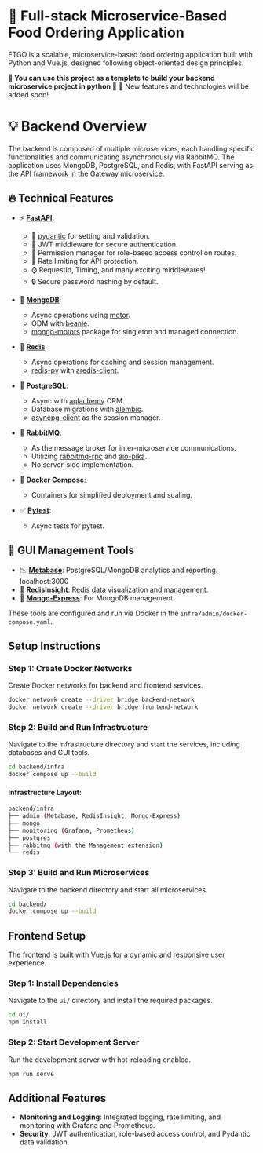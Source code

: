 
# **🍕 Full-stack Microservice-Based Food Ordering Application**

FTGO is a scalable, microservice-based food ordering application built with Python and Vue.js, designed following object-oriented design principles.

**💎 You can use this project as a template to build your backend microservice project in python 💎**
🔨 New features and technologies will be added soon!

# **💡 Backend Overview**

The backend is composed of multiple microservices, each handling specific functionalities and communicating asynchronously via RabbitMQ. The application uses MongoDB, PostgreSQL, and Redis, with FastAPI serving as the API framework in the Gateway microservice.

## **🔥 Technical Features**

  - ⚡ [**FastAPI**](https://fastapi.tiangolo.com):
    - 🔮 [pydantic](https://docs.pydantic.dev) for setting and validation.
    - 🔑 JWT middleware for secure authentication.
    - 🚧 Permission manager for role-based access control on routes.
    - 📛 Rate limiting for API protection.
    - ⌚ RequestId, Timing, and many exciting middlewares!
    - 🔒 Secure password hashing by default.

- 🌱 [**MongoDB**](https://www.mongodb.com/): 
  - Async operations using [motor](https://github.com/mongodb/motor).
  - ODM with [beanie](https://beanie-odm.dev/).
  - [mongo-motors](https://github.com/alirezaheidari-cs/mongo-motors) package for singleton and managed connection.

- 🧰 [**Redis**](https://redis.io/):
  - Async operations for caching and session management.
  - [redis-py](https://github.com/redis/redis-py) with [aredis-client](https://github.com/alirezaheidari-cs/aredis-client).

- 💾 **PostgreSQL**:
  - Async with [aqlachemy](https://github.com/sqlalchemy/sqlalchemy) ORM.
  - Database migrations with [alembic](https://github.com/sqlalchemy/alembic).
  - [asyncpg-client](https://github.com/alirezaheidari-cs/asyncpg-client) as the session manager.

- 🚀 [**RabbitMQ**](https://www.rabbitmq.com/):
  - As the message broker for inter-microservice communications.
  - Utilizing [rabbitmq-rpc](https://github.com/alirezaheidari-cs/rabbitmq-rpc) and [aio-pika](https://github.com/mosquito/aio-pika).
  - No server-side implementation.

- 🐋 [**Docker Compose**](https://www.docker.com):
  - Containers for simplified deployment and scaling.

- ✅ [**Pytest**](https://github.com/pytest-dev/pytest):
  - Async tests for pytest.

## **📂 GUI Management Tools**

- 📉 [**Metabase**](https://www.metabase.com/): PostgreSQL/MongoDB analytics and reporting. localhost:3000
- 📕 [**RedisInsight**](https://redis.io/insight/): Redis data visualization and management.
- 🌿 [**Mongo-Express**](https://github.com/mongo-express/mongo-express): For MongoDB management.

These tools are configured and run via Docker in the `infra/admin/docker-compose.yaml`.

## **Setup Instructions**

### **Step 1: Create Docker Networks**

Create Docker networks for backend and frontend services.

```bash
docker network create --driver bridge backend-network
docker network create --driver bridge frontend-network
```

### **Step 2: Build and Run Infrastructure**

Navigate to the infrastructure directory and start the services, including databases and GUI tools.

```bash
cd backend/infra
docker compose up --build
```

#### **Infrastructure Layout:**

```bash
backend/infra
├── admin (Metabase, RedisInsight, Mongo-Express)
├── mongo
├── monitoring (Grafana, Prometheus)
├── postgres
├── rabbitmq (with the Management extension)
└── redis
```

### **Step 3: Build and Run Microservices**

Navigate to the backend directory and start all microservices.

```bash
cd backend/
docker compose up --build
```

## **Frontend Setup**

The frontend is built with Vue.js for a dynamic and responsive user experience.

### **Step 1: Install Dependencies**

Navigate to the `ui/` directory and install the required packages.

```bash
cd ui/
npm install
```

### **Step 2: Start Development Server**

Run the development server with hot-reloading enabled.

```bash
npm run serve
```

## **Additional Features**

- **Monitoring and Logging**: Integrated logging, rate limiting, and monitoring with Grafana and Prometheus.
- **Security**: JWT authentication, role-based access control, and Pydantic data validation.
